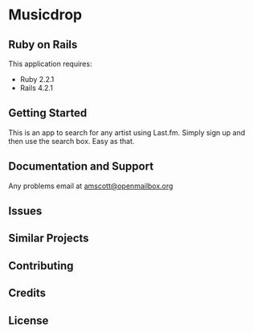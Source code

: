 Musicdrop
================



Ruby on Rails
-------------

This application requires:

- Ruby 2.2.1
- Rails 4.2.1

Getting Started
---------------
This is an app to search for any artist using Last.fm. Simply sign up and then use the search box. Easy as that.

Documentation and Support
-------------------------
Any problems email at amscott@openmailbox.org

Issues
-------------

Similar Projects
----------------

Contributing
------------

Credits
-------

License
-------
